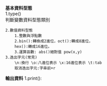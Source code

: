 **基本資料型態**  
    1.type()  
        判斷變數資料型態類別 

    2.數值資料型態  
        1.整數與浮點數
        2.bin():轉換成2進位，oct():轉成8進位，
        hex():轉成16進位。
        3.運算函數: abs()絕對值 pow(x,y)
    3.逸出字元(常見)
        \n:換行 \o:八進位表示 \x:16進位表示 \t:tab 
        取消逸出字元:字串前+r
**輸出資料**
    1.print():
